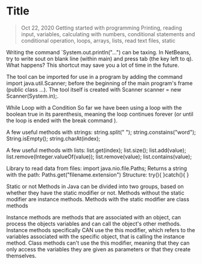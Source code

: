 # Title

> Oct 22, 2020
> Getting started with programming
> Printing, reading input, variables, calculating with numbers, conditional statements and conditional operation, loops, arrays, lists, read text files, static 

Writing the command `System.out.println("...") can be taxing. In NetBeans, try to write sout on blank line (within main) and press tab (the key left to q). What happens? This shortcut may save you a lot of time in the future.

The tool can be imported for use in a program by adding the command import java.util.Scanner; before the beginning of the main program's frame (public class ...). The tool itself is created with Scanner scanner = new Scanner(System.in);.

While Loop with a Condition
So far we have been using a loop with the boolean true in its parenthesis, meaning the loop continues forever (or until the loop is ended with the break command ).

A few useful methods with strings:
string.split(" ");
string.constains("word");
String.isEmpty();
string.charAt(index);

A few useful methods with lists:
list.get(index);
list.size();
list.add(value);
list.remove(Integer.valueOf(value));
list.remove(value);
list.contains(value);

Library to read data from files: import java.nio.file.Paths;
Returns a string with the path: Paths.get("filename.extension") 
Structure: 
try(){
}catch(){
}

Static or not 
Methods in Java can be divided into two groups, based on whether they have the static modifier or not. Methods without the static modifier are instance methods. Methods with the static modifier are class methods

Instance methods are methods that are associated with an object, can process the objects variables and can call the object's other methods. Instance methods specifically CAN use the this modifier, which refers to the variables associated with the specific object, that is calling the instance method. Class methods can't use the this modifier, meaning that they can only access the variables they are given as parameters or that they create themselves.